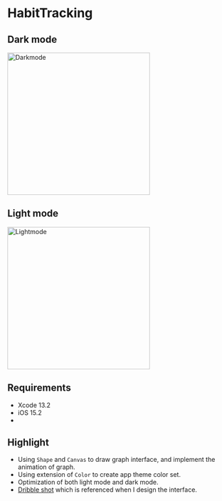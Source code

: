# HabitTracking

## Dark mode
<img src="Documentation/demo.gif" alt="Darkmode" width="320"/>

## Light mode
<img src="Documentation/demo-light.gif" alt="Lightmode" width="320"/>

## Requirements
* Xcode 13.2
* iOS 15.2
* 
## Highlight
* Using `Shape` and `Canvas` to draw graph interface, and implement the animation of graph.
* Using extension of `Color` to create app theme color set.
* Optimization of both light mode and dark mode.
* [Dribble shot](https://dribbble.com/shots/16389840-Habit-tracker-App/attachments/9850507?mode=media) which is referenced when I design the interface.
